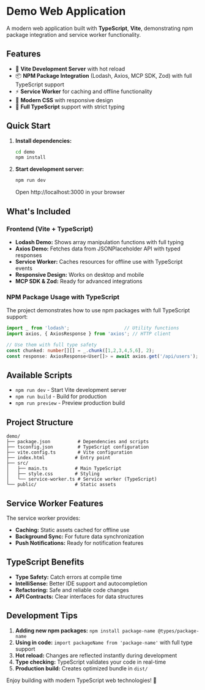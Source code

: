 # Demo Web Application

A modern web application built with **TypeScript**, **Vite**, demonstrating npm package integration and service worker functionality.

## Features

- 🚀 **Vite Development Server** with hot reload
- 📦 **NPM Package Integration** (Lodash, Axios, MCP SDK, Zod) with full TypeScript support
- ⚡ **Service Worker** for caching and offline functionality
- 🎨 **Modern CSS** with responsive design
- 📘 **Full TypeScript** support with strict typing

## Quick Start

1. **Install dependencies:**
   ```bash
   cd demo
   npm install
   ```

2. **Start development server:**
   ```bash
   npm run dev
   ```
   Open http://localhost:3000 in your browser

## What's Included

### Frontend (Vite + TypeScript)
- **Lodash Demo:** Shows array manipulation functions with full typing
- **Axios Demo:** Fetches data from JSONPlaceholder API with typed responses
- **Service Worker:** Caches resources for offline use with TypeScript events
- **Responsive Design:** Works on desktop and mobile
- **MCP SDK & Zod:** Ready for advanced integrations

### NPM Package Usage with TypeScript
The project demonstrates how to use npm packages with full TypeScript support:

```typescript
import _ from 'lodash';                    // Utility functions
import axios, { AxiosResponse } from 'axios'; // HTTP client

// Use them with full type safety
const chunked: number[][] = _.chunk([1,2,3,4,5,6], 2);
const response: AxiosResponse<User[]> = await axios.get('/api/users');
```

## Available Scripts

- `npm run dev` - Start Vite development server
- `npm run build` - Build for production
- `npm run preview` - Preview production build

## Project Structure

```
demo/
├── package.json          # Dependencies and scripts
├── tsconfig.json         # TypeScript configuration
├── vite.config.ts        # Vite configuration
├── index.html           # Entry point
├── src/
│   ├── main.ts          # Main TypeScript
│   ├── style.css        # Styling
│   └── service-worker.ts # Service worker (TypeScript)
└── public/              # Static assets
```

## Service Worker Features

The service worker provides:
- **Caching:** Static assets cached for offline use
- **Background Sync:** For future data synchronization
- **Push Notifications:** Ready for notification features

## TypeScript Benefits

- **Type Safety:** Catch errors at compile time
- **IntelliSense:** Better IDE support and autocompletion
- **Refactoring:** Safe and reliable code changes
- **API Contracts:** Clear interfaces for data structures

## Development Tips

1. **Adding new npm packages:** `npm install package-name @types/package-name`
2. **Using in code:** `import packageName from 'package-name'` with full type support
3. **Hot reload:** Changes are reflected instantly during development
4. **Type checking:** TypeScript validates your code in real-time
5. **Production build:** Creates optimized bundle in `dist/`

Enjoy building with modern TypeScript web technologies! 🎉